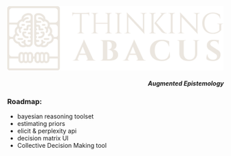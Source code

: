![logo](https://raw.githubusercontent.com/franciscoabenza/thinking-abacus/main/landing_page/frontend/resources/logo_sq.png)

<h5 align="right">Augmented Epistemology</h5>


### Roadmap:
- bayesian reasoning toolset
- estimating priors
- elicit & perplexity api
- decision matrix UI
- Collective Decision Making tool
